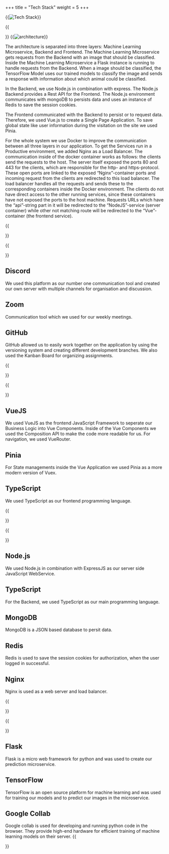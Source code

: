+++
title = "Tech Stack"
weight = 5
+++



{{<image src="techstack.png" alt="Tech Stack">}}

{{<section title="Architecture">}}
{{<image src="architecture.jpg" alt="architecture" caption="architecture">}}

The architecture is separated into three layers: Machine Learning Microservice, Backend and Frontend. 
The Machine Learning Microservice gets requests from the Backend with an image that should be classified. Inside the Machine Learning Microservice a Flask instance is running to handle requests from the Backend. When a image should be classified, the TensorFlow Model uses our trained models to classify the image and sends a response with information about which animal could be classified.

In the Backend, we use Node.js in combination with express. The Node.js Backend provides a Rest API for the Frontend. The Node.js environment communicates with mongoDB to persists data and uses an instance of Redis to save the session cookies.

The Frontend communicated with the Backend to persist or to request data. Therefore, we used Vue.js to create a Single Page Application. To save global state like user information during the visitation on the site we used Pinia.

For the whole system we use Docker to improve the communication between all three layers in our application. To get the Services run in a Productive environment, we added Nginx as a Load Balancer. The communication inside of the docker container works as follows: the clients send the requests to the host. The server itself exposed the ports 80 and 443 for the clients, which are responsible for the http- and https-protocol. These open ports are linked to the exposed “Nginx”-container ports and incoming request from the clients are redirected to this load balancer. The load balancer handles all the requests and sends these to the corresponding containers inside the Docker environment. The clients do not have direct access to the other running services, since these containers have not exposed the ports to the host machine.  Requests URLs which have the “api”-string part in it will be redirected to the “NodeJS”-service (server container) while other not matching route will be redirected to the “Vue”-container (the frontend service).

{{</section>}}

{{<section title="Communication & Organisation">}}

## Discord
We used this platform as our number one communication tool and created our own server with multiple channels for organisation and discussion. 

## Zoom
Communication tool which we used for our weekly meetings.

## GitHub
GitHub allowed us to easily work together on the application by using the versioning system and creating different development branches. We also used the Kanban Board for organizing assignments.  

<!-- {{<image src="techstackcom.png" alt="tech stack part 1" caption="communication & design tech stack">}} -->

{{</section>}}

{{<section title="Frontend">}}
## VueJS

We used VueJS as the frontend JavaScript Framework to seperate our Business Logic into Vue Components. Inside of the Vue Components we used the Composition API to make the code more readable for us. For navigation, we used VueRouter. 

## Pinia

For State managements inside the Vue Application we used Pinia as a more modern version of Vuex. 

## TypeScript

We used TypeScript as our frontend programming language.

{{</section>}}

{{<section title="Backend">}}

## Node.js

We used Node.js in combination with ExpressJS as our server side JavaScript WebService. 

## TypeScript

For the Backend, we used TypeScript as our main programming language. 

## MongoDB

MongoDB is a JSON based database to persit data.

## Redis

Redis is used to save the session cookies for authorization, when the user logged in successful. 

## Nginx

Nginx is used as a web server and load balancer.

{{</section>}}

{{<section title="Machine Learning">}}
## Flask
Flask is a micro web framework for python and was used to create our prediction microservice.
## TensorFlow
TensorFlow is an open source platform for machine learning and was used for training our models and to predict our images in the microservice.
## Google Collab
Google collab is used for developing and running python code in the browser. They provide high-end hardware for efficient training of machine learning models on their server.
{{</section>}}









